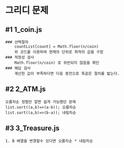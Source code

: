 # 그리디 문제

## #1 1_coin.js
    ### 선택절차
        countList[count] = Math.floor(n/coin)
        위 코드를 이용하여 현재의 단위로 최적의 값을 구함
    ### 적정성 검사
        Math.floor(n/coin) 로 위반되지 않음을 확인
    ### 해답 검사
        계산한 값이 부족하다면 다음 종전으로 똑같은 절차를 밟는다.

## #2 2_ATM.js
    오름차순 정렬만 알면 쉽게 가능했던 문제
    list.sort((a,b)=>(a-b)); 오름차순
    list.sort((a,b)=>(b-a)); 내림차순

## #3 3_Treasure.js
    1. B 배열을 변경할수 있다면 오름차순 * 내림차순